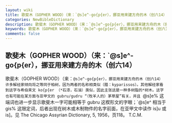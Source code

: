 ```yaml
---
layout: wiki
title: 歌斐木（GOPHER WOOD）（来：`@s]e^-go{p{er），挪亚用来建方舟的木（创六14）
categories: NewBibleDictionary
description: 歌斐木（GOPHER WOOD）（来：`@s]e^-go{p{er），挪亚用来建方舟的木（创六14）
keywords: 歌斐木（GOPHER WOOD）（来：`@s]e^-go{p{er），挪亚用来建方舟的木（创六14）
comments: false
---
```


## 歌斐木（GOPHER WOOD）（来：`@s]e^-go{p{er），挪亚用来建方舟的木（创六14）



歌斐木（GOPHER WOOD）（来：`@s]e^-go{p{er），挪亚用来建方舟的木（创六14）
　　许多解经家倾向将之等同于柏树，因为两者的名称相类似（腊：kyparissos）。其他解经家看到这字与希伯来文 ko{p{er （*石漆，石油）类似，因此主张这是一种多树脂的*树木。这字也有可能在某方面与亚甲文的 gubru/gudru “（牧羊人的）茅草屋”有关，并且 `@s]e% 这端词也进一步显示歌斐木一字可能相等于 gubru 这楔形文的字眼；`@s]e^ 相当于 gis% 这限定词，后者出现在树木或木制物件的名字前面，在亚甲文中读作 is]u 或 is]。见 The Chicago Assyrian Dictionary, 5, 1956，页118。
T.C.M.




